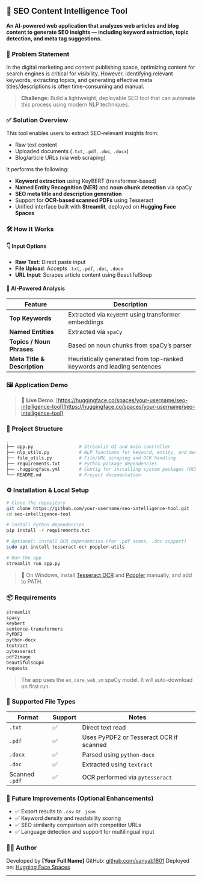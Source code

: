 
## 📘 SEO Content Intelligence Tool

**An AI-powered web application that analyzes web articles and blog content to generate SEO insights — including keyword extraction, topic detection, and meta tag suggestions.**


### 📌 Problem Statement

In the digital marketing and content publishing space, optimizing content for search engines is critical for visibility. However, identifying relevant keywords, extracting topics, and generating effective meta titles/descriptions is often time-consuming and manual.

> **Challenge:** Build a lightweight, deployable SEO tool that can automate this process using modern NLP techniques.


### ✅ Solution Overview

This tool enables users to extract SEO-relevant insights from:

* Raw text content
* Uploaded documents (`.txt`, `.pdf`, `.doc`, `.docx`)
* Blog/article URLs (via web scraping)

It performs the following:

* **Keyword extraction** using KeyBERT (transformer-based)
* **Named Entity Recognition (NER)** and **noun chunk detection** via spaCy
* **SEO meta title and description generation**
* Support for **OCR-based scanned PDFs** using Tesseract
* Unified interface built with **Streamlit**, deployed on **Hugging Face Spaces**


### 🛠️ How It Works

#### 👇 Input Options

* **Raw Text**: Direct paste input
* **File Upload**: Accepts `.txt`, `.pdf`, `.doc`, `.docx`
* **URL Input**: Scrapes article content using BeautifulSoup

#### 🧠 AI-Powered Analysis

| Feature                      | Description                                                            |
| ---------------------------- | ---------------------------------------------------------------------- |
| **Top Keywords**             | Extracted via `KeyBERT` using transformer embeddings                   |
| **Named Entities**           | Extracted via `spaCy`                                                  |
| **Topics / Noun Phrases**    | Based on noun chunks from spaCy’s parser                               |
| **Meta Title & Description** | Heuristically generated from top-ranked keywords and leading sentences |


### 🖼️ Application Demo

> 🔗 **Live Demo**: [https://huggingface.co/spaces/your-username/seo-intelligence-tool](https://huggingface.co/spaces/your-username/seo-intelligence-tool)

### 📁 Project Structure

```bash
.
├── app.py                 # Streamlit UI and main controller
├── nlp_utils.py           # NLP functions for keyword, entity, and meta extraction
├── file_utils.py          # File/URL scraping and OCR handling
├── requirements.txt       # Python package dependencies
├── .huggingface.yml       # Config for installing system packages (OCR support)
└── README.md              # Project documentation
```


### ⚙️ Installation & Local Setup

```bash
# Clone the repository
git clone https://github.com/your-username/seo-intelligence-tool.git
cd seo-intelligence-tool

# Install Python dependencies
pip install -r requirements.txt

# Optional: install OCR dependencies (for .pdf scans, .doc support)
sudo apt install tesseract-ocr poppler-utils

# Run the app
streamlit run app.py
```

> 📝 On Windows, install [Tesseract OCR](https://github.com/tesseract-ocr/tesseract/wiki) and [Poppler](https://github.com/oschwartz10612/poppler-windows) manually, and add to PATH.


### 📦 Requirements

```txt
streamlit
spacy
keybert
sentence-transformers
PyPDF2
python-docx
textract
pytesseract
pdf2image
beautifulsoup4
requests
```

> The app uses the `en_core_web_sm` spaCy model. It will auto-download on first run.


### 📂 Supported File Types

| Format         | Support | Notes                                   |
| -------------- | ------- | --------------------------------------- |
| `.txt`         | ✅       | Direct text read                        |
| `.pdf`         | ✅       | Uses PyPDF2 or Tesseract OCR if scanned |
| `.docx`        | ✅       | Parsed using `python-docx`              |
| `.doc`         | ✅       | Extracted using `textract`              |
| Scanned `.pdf` | ✅       | OCR performed via `pytesseract`         |


### 🧠 Future Improvements (Optional Enhancements)

* ✅ Export results to `.csv` or `.json`
* ✅ Keyword density and readability scoring
* ✅ SEO similarity comparison with competitor URLs
* ✅ Language detection and support for multilingual input


### 👨‍💻 Author

Developed by **\[Your Full Name]**
GitHub: [github.com/sanyab1801](https://github.com/sanyab1801)
Deployed on: [Hugging Face Spaces](https://huggingface.co/spaces)

---

